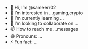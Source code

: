- 👋 Hi, I’m @sameerr02
- 👀 I’m interested in ...gaming,crypto
- 🌱 I’m currently learning ...
- 💞️ I’m looking to collaborate on ...
- 📫 How to reach me ...messages
- 😄 Pronouns: ...
- ⚡ Fun fact: ...

<!---
sameerr02/sameerr02 is a ✨ special ✨ repository because its `README.md` (this file) appears on your GitHub profile.
You can click the Preview link to take a look at your changes.
--->
